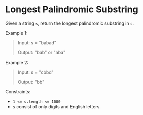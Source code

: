 # Longest Palindromic Substring

Given a string `s`, return the longest palindromic substring in `s`.

Example 1:

> Input: s = "babad"
>
> Output: "bab" or "aba"

Example 2:

> Input: s = "cbbd"
>
> Output: "bb"

Constraints:

- `1 <= s.length <= 1000`
- `s` consist of only digits and English letters.
